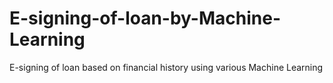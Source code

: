 # E-signing-of-loan-by-Machine-Learning
E-signing of loan based on financial history using various Machine Learning
